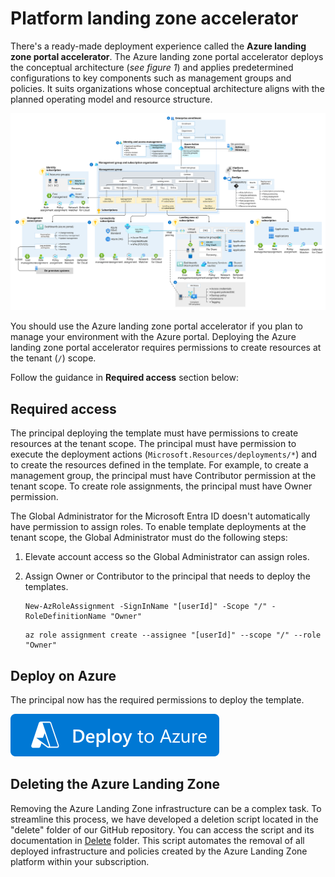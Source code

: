 # Platform landing zone accelerator

There's a ready-made deployment experience called the **Azure landing zone portal accelerator**. The Azure landing zone portal accelerator deploys the conceptual architecture (*see figure 1*) and applies predetermined configurations to key components such as management groups and policies. It suits organizations whose conceptual architecture aligns with the planned operating model and resource structure.

![figure 1](media/ns-arch-cust-expanded.svg "Figure 1: Description of the image")

You should use the Azure landing zone portal accelerator if you plan to manage your environment with the Azure portal. Deploying the Azure landing zone portal accelerator requires permissions to create resources at the tenant (`/`) scope. 

Follow the guidance in <b>Required access</b> section below:

## Required access

The principal deploying the template must have permissions to create resources at the tenant scope. The principal must have permission to execute the deployment actions (`Microsoft.Resources/deployments/*`) and to create the resources defined in the template. For example, to create a management group, the principal must have Contributor permission at the tenant scope. To create role assignments, the principal must have Owner permission.

The Global Administrator for the Microsoft Entra ID doesn't automatically have permission to assign roles. To enable template deployments at the tenant scope, the Global Administrator must do the following steps:

1. Elevate account access so the Global Administrator can assign roles. 

1. Assign Owner or Contributor to the principal that needs to deploy the templates.

   ```azurepowershell-interactive
   New-AzRoleAssignment -SignInName "[userId]" -Scope "/" -RoleDefinitionName "Owner"
   ```

   ```azurecli-interactive
   az role assignment create --assignee "[userId]" --scope "/" --role "Owner"
   ```

## Deploy on Azure

The principal now has the required permissions to deploy the template.

[![`DTA-Button-ALZ`](https://raw.githubusercontent.com/Azure/azure-quickstart-templates/master/1-CONTRIBUTION-GUIDE/images/deploytoazure.svg?sanitize=true)](https://aka.ms/caf/ready/accelerator)


## Deleting the Azure Landing Zone

Removing the Azure Landing Zone infrastructure can be a complex task. To streamline this process, we have developed a deletion script located in the "delete" folder of our GitHub repository. You can access the script and its documentation in [Delete](https://github.com/intikhabalam/Azure-landing-zone-accelerator/blob/main/Platform%20landing%20zone%20accelerator/delete%20script/delete%20alz.ps1) folder. This script automates the removal of all deployed infrastructure and policies created by the Azure Landing Zone platform within your subscription.

